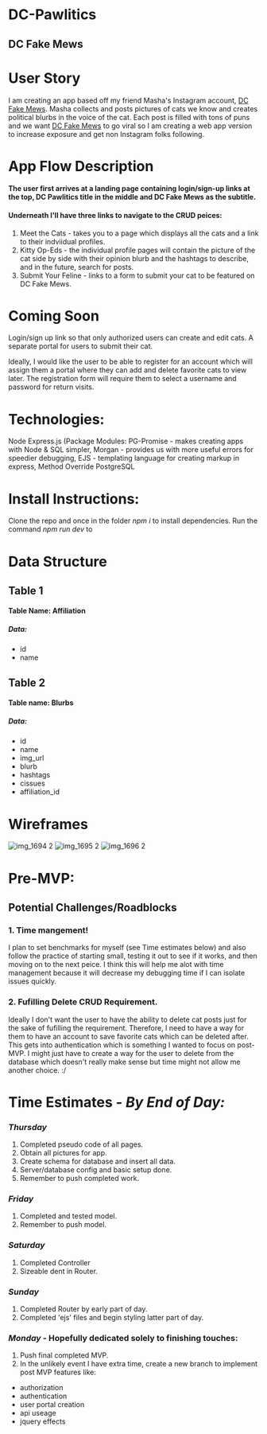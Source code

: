 # DC-Pawlitics
## **DC Fake Mews**

# User Story 
I am creating an app based off my friend Masha's Instagram account, [DC Fake Mews](https://www.instagram.com/dcfakemews/). Masha collects and posts pictures of cats we know and creates political blurbs in the voice of the cat. Each post is filled with tons of puns and we want [DC Fake Mews](https://www.instagram.com/dcfakemews/) to go viral so I am creating a web app version to increase exposure and get non Instagram folks following. 

# App Flow Description

 #### The user first arrives at a landing page containing login/sign-up links at the top, DC Pawlitics title in the middle and DC Fake Mews as the subtitle. 
 
#### Underneath I'll have three links to navigate to the CRUD peices:
  1. Meet the Cats - takes you to a page which displays all the cats and a link to their indviidual profiles.
  2. Kitty Op-Eds - the individual profile pages will contain the picture of the cat side by side with their opinion blurb and the hashtags to describe, and in the future, search for posts. 
  3. Submit Your Feline - links to a form to submit your cat to be featured on DC Fake Mews. 

# Coming Soon

Login/sign up link so that only authorized users can create and edit cats. 
A separate portal for users to submit their cat. 

Ideally, I would like the user to be able to register for an account which will assign them a portal where they can add and delete favorite cats to view later. The registration form will require them to select a username and password for return visits. 

# Technologies:
Node
Express.js (Package Modules: PG-Promise - makes creating apps with Node & SQL simpler, Morgan - provides us with more useful errors for speedier debugging, EJS - templating language for creating markup in express, Method Override 
PostgreSQL 

# Install Instructions:
Clone the repo and once in the folder *npm i* to install dependencies. Run the command *npm run dev* to 

# Data Structure 

## Table 1
#### Table Name: Affiliation
##### Data:
* id 
* name

## Table 2 
#### Table name: Blurbs
##### Data:
* id
* name
* img_url
* blurb
* hashtags
* cissues
* affiliation_id


# Wireframes

![img_1694 2](https://git.generalassemb.ly/storage/user/9780/files/0c7ea7c4-4345-11e8-9886-948df9e2eca1)
![img_1695 2](https://git.generalassemb.ly/storage/user/9780/files/2e3c209e-4345-11e8-8141-53efb931acae)
![img_1696 2](https://git.generalassemb.ly/storage/user/9780/files/35b34d7a-4345-11e8-972e-dbb0c35060cb)

# Pre-MVP:

## Potential Challenges/Roadblocks

### 1. Time mangement!
I plan to set benchmarks for myself (see Time estimates below) and also follow the practice of starting small, testing it out to see if it works, and then moving on to the next peice. I think this will help me alot with time management because it will decrease my debugging time if I can isolate issues quickly. 

### 2. Fufilling Delete CRUD Requirement. 
Ideally I don't want the user to have the ability to delete cat posts just for the sake of fufilling the requirement. Therefore, I need to have a way for them to have an account to save favorite cats which can be deleted after. This gets into authentication which is something I wanted to focus on post-MVP. I might just have to create a way for the user to delete from the database which doesn't really make sense but time might not allow me another choice. :/

# Time Estimates - *By End of Day:*
 ### *Thursday* 
 1. Completed pseudo code of all pages. 
 2. Obtain all pictures for app. 
 3. Create schema for database and insert all data. 
 4. Server/database config and basic setup done.
 5. Remember to push completed work. 
 ### *Friday*
1. Completed and tested model.
2. Remember to push model. 
 ### *Saturday* 
1. Completed Controller
2. Sizeable dent in Router.
 ### *Sunday*
 1. Completed Router by early part of day. 
 2. Completed 'ejs' files and begin styling latter part of day. 
 ### *Monday* - Hopefully dedicated solely to finishing touches: 
 1. Push final completed MVP. 
 2. In the unlikely event I have extra time, create a new branch to implement post MVP features like:
 * authorization
 * authentication
 * user portal creation
 * api useage 
 * jquery effects
 
 
